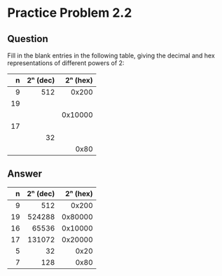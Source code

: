 Practice Problem 2.2
====================


Question
--------

Fill in the blank entries in the following table, giving the decimal and hex
representations of different powers of 2:

|n    | 2ⁿ (dec) | 2ⁿ (hex) |
|----:|---------:|---------:|
|    9|       512|     0x200|
|   19|          |          |
|     |          |   0x10000|
|   17|          |          |
|     |        32|          |
|     |          |      0x80|


Answer
------

|n    | 2ⁿ (dec) | 2ⁿ (hex) |
|----:|---------:|---------:|
|    9|       512|     0x200|
|   19|    524288|   0x80000|
|   16|     65536|   0x10000|
|   17|    131072|   0x20000|
|    5|        32|      0x20|
|    7|       128|      0x80|

